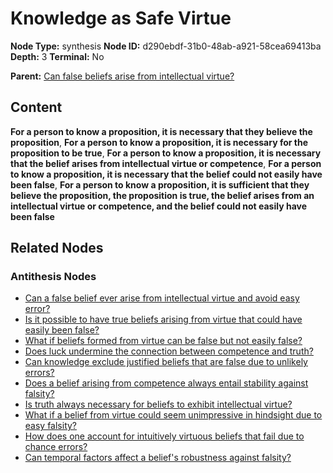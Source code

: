 # Knowledge as Safe Virtue

**Node Type:** synthesis
**Node ID:** d290ebdf-31b0-48ab-a921-58cea69413ba
**Depth:** 3
**Terminal:** No

**Parent:** [Can false beliefs arise from intellectual virtue?](can-false-beliefs-arise-from-intellectual-virtue-antithesis-f20c8efa-c96c-42dc-a135-ed314b473ab4.md)

## Content

**For a person to know a proposition, it is necessary that they believe the proposition**, **For a person to know a proposition, it is necessary for the proposition to be true**, **For a person to know a proposition, it is necessary that the belief arises from intellectual virtue or competence**, **For a person to know a proposition, it is necessary that the belief could not easily have been false**, **For a person to know a proposition, it is sufficient that they believe the proposition, the proposition is true, the belief arises from an intellectual virtue or competence, and the belief could not easily have been false**

## Related Nodes

### Antithesis Nodes

- [Can a false belief ever arise from intellectual virtue and avoid easy error?](can-a-false-belief-ever-arise-from-intellectual-virtue-and-avoid-easy-error-antithesis-e908bc96-d3de-458a-b605-f680eb583572.md)
- [Is it possible to have true beliefs arising from virtue that could have easily been false?](is-it-possible-to-have-true-beliefs-arising-from-virtue-that-could-have-easily-been-false-antithesis-fc2c5713-18a0-4ca3-8d1d-b225808d85af.md)
- [What if beliefs formed from virtue can be false but not easily false?](what-if-beliefs-formed-from-virtue-can-be-false-but-not-easily-false-antithesis-2e69bc95-00a8-486c-be6a-5223b6b3dc66.md)
- [Does luck undermine the connection between competence and truth?](does-luck-undermine-the-connection-between-competence-and-truth-antithesis-f615a433-b89f-43c5-9a7f-6445e9271642.md)
- [Can knowledge exclude justified beliefs that are false due to unlikely errors?](can-knowledge-exclude-justified-beliefs-that-are-false-due-to-unlikely-errors-antithesis-cdd15365-c14f-4558-839a-c6d5b03588b2.md)
- [Does a belief arising from competence always entail stability against falsity?](does-a-belief-arising-from-competence-always-entail-stability-against-falsity-antithesis-5fd32764-7235-45e6-b98f-47de212163a1.md)
- [Is truth always necessary for beliefs to exhibit intellectual virtue?](is-truth-always-necessary-for-beliefs-to-exhibit-intellectual-virtue-antithesis-afb75f79-bfb0-4d7e-b03a-060e4845984f.md)
- [What if a belief from virtue could seem unimpressive in hindsight due to easy falsity?](what-if-a-belief-from-virtue-could-seem-unimpressive-in-hindsight-due-to-easy-falsity-antithesis-803a5377-d635-4d94-a33b-ff39f6e93db4.md)
- [How does one account for intuitively virtuous beliefs that fail due to chance errors?](how-does-one-account-for-intuitively-virtuous-beliefs-that-fail-due-to-chance-errors-antithesis-2f6dbb7c-3835-4e10-83ef-46a3e368cba3.md)
- [Can temporal factors affect a belief's robustness against falsity?](can-temporal-factors-affect-a-beliefs-robustness-against-falsity-antithesis-3c4f9327-3c75-4496-88b2-b0336ccf6493.md)
